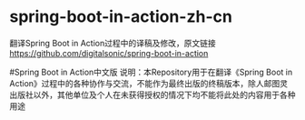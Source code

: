 # spring-boot-in-action-zh-cn
翻译Spring Boot in Action过程中的译稿及修改，原文链接 https://github.com/digitalsonic/spring-boot-in-action

#Spring Boot in Action中文版
说明：本Repository用于在翻译《Spring Boot in Action》过程中的各种协作与交流，不能作为最终出版的终稿版本，除人邮图灵出版社以外，其他单位及个人在未获得授权的情况下均不能将此处的内容用于各种用途
